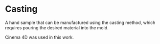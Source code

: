 # Casting
A hand sample that can be manufactured using the casting method, which requires pouring the desired material into the mold.

Cinema 4D was used in this work.
